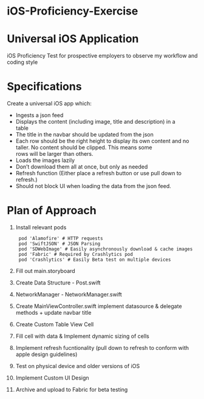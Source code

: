 # iOS-Proficiency-Exercise
# Universal iOS Application

iOS Proficiency Test for prospective employers to observe my workflow and coding style


# Specifications
Create	a	universal	iOS	app	which:	
- Ingests	a	json	feed
- Displays	the	content	(including	image,	title	and	description)	in	a	
table		
- The	title	in	the	navbar	should	be	updated	from	the	json		
- Each	row	should	be	the	right	height	to	display	its	own	content	
and	no	taller.	No	content	should	be	clipped.		This	means	some	
rows	will	be	larger	than	others.		
- Loads	the	images	lazily		
- Don’t	download	them	all	at	once,	but	only	as	needed		
- Refresh	function (Either	place	a	refresh	button	or	use	pull	down	to	refresh.)		
- Should	not	block	UI	when	loading	the	data	from	the	json	feed.		

# Plan of Approach
1. Install relevant pods
        
        pod 'Alamofire' # HTTP requests
        pod 'SwiftJSON' # JSON Parsing
        pod 'SDWebImage' # Easily asynchronously download & cache images
        pod 'Fabric' # Required by Crashlytics pod
        pod 'Crashlytics' # Easily Beta test on multiple devices
2. Fill out main.storyboard
3. Create Data Structure - Post.swift
4. NetworkManager - NetworkManager.swift
5. Create MainViewController.swift implement datasource & delegate methods + update navbar title
6. Create Custom Table View Cell
6. Fill cell with data & Implement dynamic sizing of cells
7. Implement refresh fucntionality (pull down to refresh to conform with apple design guidelines)
8. Test on physical device and older versions of iOS
9. Implement Custom UI Design
10. Archive and upload to Fabric for beta testing
